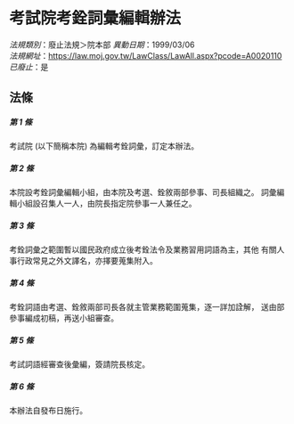 # 考試院考銓詞彙編輯辦法

*法規類別*：廢止法規＞院本部
*異動日期*：1999/03/06  
*法規網址*：https://law.moj.gov.tw/LawClass/LawAll.aspx?pcode=A0020110
*已廢止*：是


## 法條
##### 第 1 條
考試院 (以下簡稱本院) 為編輯考銓詞彙，訂定本辦法。

##### 第 2 條
本院設考銓詞彙編輯小組，由本院及考選、銓敘兩部參事、司長組織之。
詞彙編輯小組設召集人一人，由院長指定院參事一人兼任之。

##### 第 3 條
考銓詞彙之範圍暫以國民政府成立後考銓法令及業務習用詞語為主，其他
有關人事行政常見之外文譯名，亦擇要蒐集附入。

##### 第 4 條
考銓詞語由考選、銓敘兩部司長各就主管業務範圍蒐集，逐一詳加詮解，
送由部參事編成初稿，再送小組審查。

##### 第 5 條
考試詞語經審查後彙編，簽請院長核定。

##### 第 6 條
本辦法自發布日施行。


